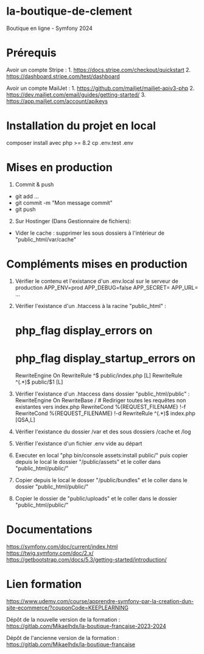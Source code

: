 # la-boutique-de-clement

Boutique en ligne - Symfony 2024

# Prérequis

Avoir un compte Stripe :
    1. https://docs.stripe.com/checkout/quickstart
    2. https://dashboard.stripe.com/test/dashboard

Avoir un compte MailJet :
    1. https://github.com/mailjet/mailjet-apiv3-php
    2. https://dev.mailjet.com/email/guides/getting-started/
    3. https://app.mailjet.com/account/apikeys

# Installation du projet en local

composer install avec php >= 8.2
cp .env.test .env

# Mises en production

1. Commit & push
- git add <fichier1> <fichier2> ...
- git commit -m "Mon message commit"
- git push

2. Sur Hostinger (Dans Gestionnaire de fichiers): 
- Vider le cache : supprimer les sous dossiers à l'intérieur de "public_html/var/cache"

# Compléments mises en production

1. Vérifier le contenu et l'existance d'un .env.local sur le serveur de production
    APP_ENV=prod
    APP_DEBUG=false
    APP_SECRET=
    APP_URL=
    ...

2. Vérifier l'existance d'un .htaccess à la racine "public_html" :
    # php_flag display_errors on
    # php_flag display_startup_errors on
    RewriteEngine On
    RewriteRule ^$ public/index.php [L]
    RewriteRule ^(.*)$ public/$1 [L]

3. Vérifier l'existance d'un .htaccess dans dossier "public_html/public" :
    <IfModule mod_rewrite.c>
        RewriteEngine On
        RewriteBase /
        # Rediriger toutes les requêtes non existantes vers index.php
        RewriteCond %{REQUEST_FILENAME} !-f
        RewriteCond %{REQUEST_FILENAME} !-d
        RewriteRule ^(.*)$ index.php [QSA,L]
    </IfModule>

4. Vérifier l'existance du dossier /var et des sous dossiers /cache et /log

5. Vérifier l'existance d'un fichier .env vide au départ

6. Executer en local "php bin/console assets:install public/" puis copier depuis le local le  dossier "/public/assets" et le coller dans "public_html/public/"

7. Copier depuis le local le dosser "/public/bundles" et le coller dans le dossier "public_html/public/"

8. Copier le dossier de "public/uploads" et le coller dans le dossier "public_html/public/"

# Documentations

https://symfony.com/doc/current/index.html
https://twig.symfony.com/doc/2.x/
https://getbootstrap.com/docs/5.3/getting-started/introduction/

# Lien formation

https://www.udemy.com/course/apprendre-symfony-par-la-creation-dun-site-ecommerce/?couponCode=KEEPLEARNING

Dépôt de la nouvelle version de la formation : https://gitlab.com/Mikaelhdx/la-boutique-francaise-2023-2024

Dépôt de l'ancienne version de la formation : https://gitlab.com/Mikaelhdx/la-boutique-francaise